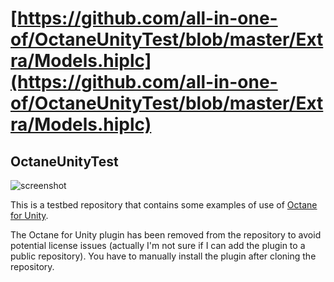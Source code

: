 # [https://github.com/all-in-one-of/OctaneUnityTest/blob/master/Extra/Models.hiplc](https://github.com/all-in-one-of/OctaneUnityTest/blob/master/Extra/Models.hiplc)

OctaneUnityTest 
---------------

![screenshot](http://i.imgur.com/uJxBDAil.png)

This is a testbed repository that contains some examples of use of
[Octane for Unity].

The Octane for Unity plugin has been removed from the repository to avoid
potential license issues (actually I'm not sure if I can add the plugin to a
public repository). You have to manually install the plugin after cloning the
repository.

[Octane for Unity]: https://unity3d.com/partners/otoy/octane
